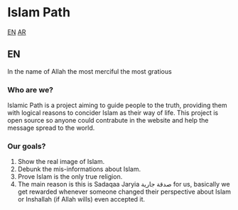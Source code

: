 # Islam Path
[EN](#EN)
[AR](#AR)

## EN
In the name of Allah the most merciful the most gratious
### Who are we?
Islamic Path is a project aiming to guide people to the truth, providing them with logical reasons to concider Islam as their way of life.
This project is open source so anyone could contrabute in the website and help the message spread to the world.

### Our goals?
1. Show the real image of Islam.
2. Debunk the mis-informations about Islam.
3. Prove Islam is the only true religion.
4. The main reason is this is Sadaqaa Jaryia صدقة جارية for us, basically we get rewarded whenever someone changed their perspective about Islam or Inshallah (if Allah wills) even accepted it.
